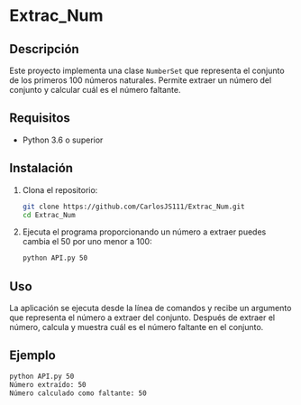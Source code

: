 # Extrac_Num

## Descripción

Este proyecto implementa una clase `NumberSet` que representa el conjunto de los primeros 100 números naturales. Permite extraer un número del conjunto y calcular cuál es el número faltante.

## Requisitos

- Python 3.6 o superior

## Instalación

1. Clona el repositorio:
    ```bash
    git clone https://github.com/CarlosJS111/Extrac_Num.git
    cd Extrac_Num
    ```

2. Ejecuta el programa proporcionando un número a extraer puedes cambia el 50 por uno menor a 100:
    ```bash
    python API.py 50
    ```

## Uso

La aplicación se ejecuta desde la línea de comandos y recibe un argumento que representa el número a extraer del conjunto. Después de extraer el número, calcula y muestra cuál es el número faltante en el conjunto.

## Ejemplo

```bash
python API.py 50
Número extraído: 50
Número calculado como faltante: 50

